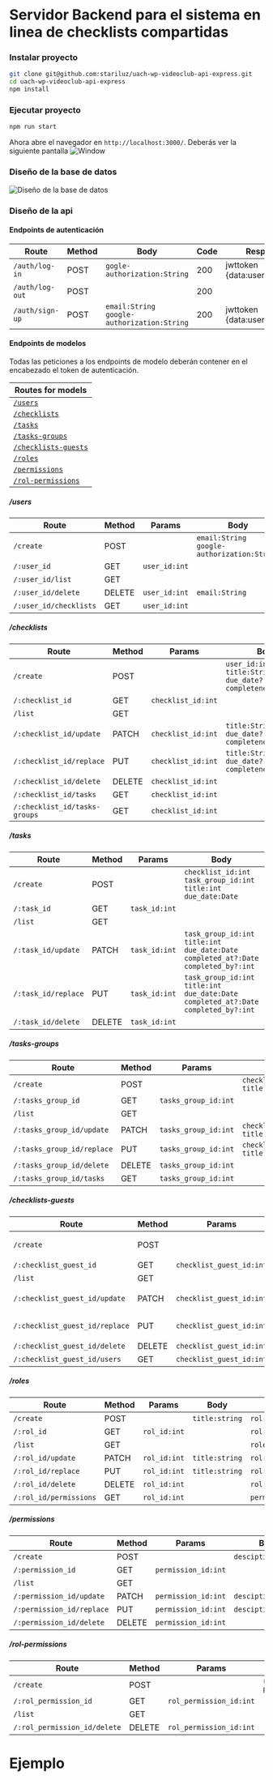 # Servidor Backend para el sistema en linea de checklists compartidas

### Instalar proyecto

```sh
git clone git@github.com:stariluz/uach-wp-videoclub-api-express.git
cd uach-wp-videoclub-api-express
npm install
```

### Ejecutar proyecto
```sh
npm run start
```
Ahora abre el navegador en `http://localhost:3000/`. Deberás ver la siguiente pantalla
![Window](./assets/img/window001.png)

### Diseño de la base de datos
![Diseño de la base de datos](./assets/img/entity_relation_diagram_001.png)

### Diseño de la api

#### Endpoints de autenticación

| Route           | Method | Body                                             | Code | Response                       |
| --------------- | ------ | ------------------------------------------------ | ---- | ------------------------------ |
| `/auth/log-in`  | POST   | `gogle-authorization:String`                    | 200  | jwttoken {data:userSanitizied} |
| `/auth/log-out` | POST   |                                                  | 200  |                                |
| `/auth/sign-up` | POST   | `email:String`<br/>`google-authorization:String` | 200  | jwttoken {data:userSanitizied} |

#### Endpoints de modelos

Todas las peticiones a los endpoints de modelo deberán contener en el
encabezado el token de autenticación.

| Routes for models                            |
| -------------------------------------------- |
| [`/users`              ](#users            ) |
| [`/checklists`         ](#checklists       ) |
| [`/tasks`              ](#tasks            ) |
| [`/tasks-groups`       ](#tasks-groups     ) |
| [`/checklists-guests`  ](#checklists-guests) |
| [`/roles`              ](#roles            ) |
| [`/permissions`        ](#permissions      ) |
| [`/rol-permissions`    ](#rol-permissions  ) |

##### /users

| Route                  | Method | Params        | Body                                             | Response                |
| ---------------------- | ------ | ------------- | ------------------------------------------------ | ----------------------- |
| `/create`              | POST   |               | `email:String`<br/>`google-authorization:String` | `user:User`             |
| `/:user_id`            | GET    | `user_id:int` |                                                  | `user:User`             |
| `/:user_id/list`       | GET    |               |                                                  | `users:User[]`          |
| `/:user_id/delete`     | DELETE | `user_id:int` | `email:String`                                   | `user:User`             |
| `/:user_id/checklists` | GET    | `user_id:int` |                                                  | `checklists:Checklists` |

##### /checklists

| Route                         | Method | Params             | Body                                                                             | Response                       |
| ----------------------------- | ------ | ------------------ | -------------------------------------------------------------------------------- | ------------------------------ |
| `/create`                     | POST   |                    | `user_id:int`<br/>`title:String`<br/>`due_date?:Date`<br/>`completeness:boolean` | `checklist:Checklist`          |
| `/:checklist_id`              | GET    | `checklist_id:int` |                                                                                  | `checklist:ChecklistPopulated` |
| `/list`                       | GET    |                    |                                                                                  | `checklists:Checklist[]`       |
| `/:checklist_id/update`       | PATCH  | `checklist_id:int` | `title:String`<br/>`due_date?:Date`<br/>`completeness:boolean`                   | `checklist:Checklist`          |
| `/:checklist_id/replace`      | PUT    | `checklist_id:int` | `title:String`<br/>`due_date?:Date`<br/>`completeness:boolean`                   | `checklist:Checklist`          |
| `/:checklist_id/delete`       | DELETE | `checklist_id:int` |                                                                                  | `checklist:Checklist`          |
| `/:checklist_id/tasks`        | GET    | `checklist_id:int` |                                                                                  | `tasks:Task[]`                 |
| `/:checklist_id/tasks-groups` | GET    | `checklist_id:int` |                                                                                  | `tasks:Task[]`                 |

##### /tasks

| Route               | Method | Params        | Body                                                                                                     | Response       |
| ------------------- | ------ | ------------- | -------------------------------------------------------------------------------------------------------- | -------------- |
| `/create`           | POST   |               | `checklist_id:int`<br/>`task_group_id:int`<br/>`title:int`<br/>`due_date:Date`                           | `task:Task`    |
| `/:task_id`         | GET    | `task_id:int` |                                                                                                          | `task:Task`    |
| `/list`             | GET    |               |                                                                                                          | `tasks:Task[]` |
| `/:task_id/update`  | PATCH  | `task_id:int` | `task_group_id:int`<br/>`title:int`<br/>`due_date:Date`<br/>`completed_at?:Date`<br/>`completed_by?:int` | `task:Task`    |
| `/:task_id/replace` | PUT    | `task_id:int` | `task_group_id:int`<br/>`title:int`<br/>`due_date:Date`<br/>`completed_at?:Date`<br/>`completed_by?:int` | `task:Task`    |
| `/:task_id/delete`  | DELETE | `task_id:int` |                                                                                                          | `task:Task`    |

##### /tasks-groups

| Route                      | Method | Params               | Body                                  | Response                            |
| -------------------------- | ------ | -------------------- | ------------------------------------- | ----------------------------------- |
| `/create`                  | POST   |                      | `checklist_id:int`<br/>`title:string` | `tasks_group:TaskGroup`             |
| `/:tasks_group_id`         | GET    | `tasks_group_id:int` |                                       | `tasks_group:TaskGroupPopulated`    |
| `/list`                    | GET    |                      |                                       | `tasks_groups:TaskGroupPopulated[]` |
| `/:tasks_group_id/update`  | PATCH  | `tasks_group_id:int` | `checklist_id:int`<br/>`title:string` | `tasks_group:TaskGroup`             |
| `/:tasks_group_id/replace` | PUT    | `tasks_group_id:int` | `checklist_id:int`<br/>`title:string` | `tasks_group:TaskGroup`             |
| `/:tasks_group_id/delete`  | DELETE | `tasks_group_id:int` |                                       | `tasks_group:TaskGroup`             |
| `/:tasks_group_id/tasks`   | GET    | `tasks_group_id:int` |                                       | `tasks:Task[]`                      |

##### /checklists-guests

| Route                          | Method | Params                   | Body                                                   | Response                                     |
| ------------------------------ | ------ | ------------------------ | ------------------------------------------------------ | -------------------------------------------- |
| `/create`                      | POST   |                          | `checklist_id:int`<br/>`user_id: int`<br/>`rol_id:int` | `checklist_guest:ChecklistGuest`             |
| `/:checklist_guest_id`         | GET    | `checklist_guest_id:int` |                                                        | `checklist_guest:ChecklistGuestPopulated`    |
| `/list`                        | GET    |                          |                                                        | `checklist_guests:ChecklistGuestPopulated[]` |
| `/:checklist_guest_id/update`  | PATCH  | `checklist_guest_id:int` | `checklist_id:int`<br/>`user_id: int`<br/>`rol_id:int` | `checklist_guest:ChecklistGuest`             |
| `/:checklist_guest_id/replace` | PUT    | `checklist_guest_id:int` | `checklist_id:int`<br/>`user_id: int`<br/>`rol_id:int` | `checklist_guest:ChecklistGuest`             |
| `/:checklist_guest_id/delete`  | DELETE | `checklist_guest_id:int` |                                                        | `checklist_guest:ChecklistGuest`             |
| `/:checklist_guest_id/users`   | GET    | `checklist_guest_id:int` |                                                        | `users:User[]`                               |

##### /roles

| Route                  | Method | Params       | Body           | Response                    |
| ---------------------- | ------ | ------------ | -------------- | --------------------------- |
| `/create`              | POST   |              | `title:string` | `rol:Rol`                   |
| `/:rol_id`             | GET    | `rol_id:int` |                | `rol:RolPopulated`          |
| `/list`                | GET    |              |                | `roles:RolPopulated[]`      |
| `/:rol_id/update`      | PATCH  | `rol_id:int` | `title:string` | `rol:Rol`                   |
| `/:rol_id/replace`     | PUT    | `rol_id:int` | `title:string` | `rol:Rol`                   |
| `/:rol_id/delete`      | DELETE | `rol_id:int` |                | `rol:Rol`                   |
| `/:rol_id/permissions` | GET    | `rol_id:int` |                | `permissions:Permissions[]` |

##### /permissions

| Route                     | Method | Params              | Body                | Response                  |
| ------------------------- | ------ | ------------------- | ------------------- | ------------------------- |
| `/create`                 | POST   |                     | `desciption:string` | `permission:Permision`    |
| `/:permission_id`         | GET    | `permission_id:int` |                     | `permission:Permision`    |
| `/list`                   | GET    |                     |                     | `permissions:Permision[]` |
| `/:permission_id/update`  | PATCH  | `permission_id:int` | `desciption:string` | `permission:Permision`    |
| `/:permission_id/replace` | PUT    | `permission_id:int` | `desciption:string` | `permission:Permision`    |
| `/:permission_id/delete`  | DELETE | `permission_id:int` |                     | `permission:Permision`    |

##### /rol-permissions

| Route                        | Method | Params                  | Body                                 | Response                                |
| ---------------------------- | ------ | ----------------------- | ------------------------------------ | --------------------------------------- |
| `/create`                    | POST   |                         | `rol_id:int`<br/>`permission_id:int` | `rol_permission:RolPermission`          |
| `/:rol_permission_id`        | GET    | `rol_permission_id:int` |                                      | `rol_permission:RolPermissionPopulated` |
| `/list`                      | GET    |                         |                                      | `roles_permissions:RolPermission[]`     |
| `/:rol_permission_id/delete` | DELETE | `rol_permission_id:int` |                                      | `rol_permission:RolPermission`          |

# Ejemplo